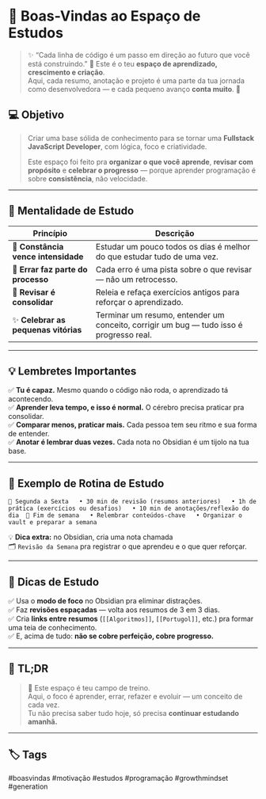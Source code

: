 # 🌟 Boas-Vindas ao Espaço de Estudos

> ✨ “Cada linha de código é um passo em direção ao futuro que você está construindo.”
> 🧭
> Este é o teu **espaço de aprendizado, crescimento e criação**.  
> 	Aqui, cada resumo, anotação e projeto é uma parte da tua jornada como desenvolvedora — e cada pequeno avanço **conta muito**. 💙

## 💻 Objetivo

> Criar uma base sólida de conhecimento para se tornar uma **Fullstack JavaScript Developer**, com lógica, foco e criatividade.
> 
> Este espaço foi feito pra **organizar o que você aprende**, **revisar com propósito** e **celebrar o progresso** — porque aprender programação é sobre **consistência**, não velocidade.

---

## 💬 Mentalidade de Estudo

| Princípio                           | Descrição                                                                               |
| ----------------------------------- | --------------------------------------------------------------------------------------- |
| 🧩 **Constância vence intensidade** | Estudar um pouco todos os dias é melhor do que estudar tudo de uma vez.                 |
| 💪 **Errar faz parte do processo**  | Cada erro é uma pista sobre o que revisar — não um retrocesso.                          |
| 🔁 **Revisar é consolidar**         | Releia e refaça exercícios antigos para reforçar o aprendizado.                         |
| ✨ **Celebrar as pequenas vitórias** | Terminar um resumo, entender um conceito, corrigir um bug — tudo isso é progresso real. |

---

## 💡 Lembretes Importantes

✅ **Tu é capaz.** Mesmo quando o código não roda, o aprendizado tá acontecendo.  
✅ **Aprender leva tempo, e isso é normal.** O cérebro precisa praticar pra consolidar.  
✅ **Comparar menos, praticar mais.** Cada pessoa tem seu ritmo e sua forma de entender.  
✅ **Anotar é lembrar duas vezes.** Cada nota no Obsidian é um tijolo na tua base.

---

## 🧠 Exemplo de Rotina de Estudo

`📅 Segunda a Sexta   • 30 min de revisão (resumos anteriores)   • 1h de prática (exercícios ou desafios)   • 10 min de anotações/reflexão do dia  📘 Fim de semana   • Relembrar conteúdos-chave   • Organizar o vault e preparar a semana`

💡 **Dica extra:** no Obsidian, cria uma nota chamada  
🗂️ `Revisão da Semana` pra registrar o que aprendeu e o que quer reforçar.

---

## 💬 Dicas de Estudo

✅ Usa o **modo de foco** no Obsidian pra eliminar distrações.  
✅ Faz **revisões espaçadas** — volta aos resumos de 3 em 3 dias.  
✅ Cria **links entre resumos** (`[[Algoritmos]]`, `[[Portugol]]`, etc.) pra formar uma teia de conhecimento.  
✅ E, acima de tudo: **não se cobre perfeição, cobre progresso.**

---

## 🧾 TL;DR

> 💙 Este espaço é teu campo de treino.  
> Aqui, o foco é aprender, errar, refazer e evoluir — um conceito de cada vez.  
> 	Tu não precisa saber tudo hoje, só precisa **continuar estudando amanhã.**

---

## 🏷️ Tags

#boasvindas #motivação #estudos #programação #growthmindset #generation